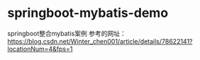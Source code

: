 # springboot-mybatis-demo
springboot整合mybatis案例
参考的网址：https://blog.csdn.net/Winter_chen001/article/details/78622141?locationNum=4&fps=1
